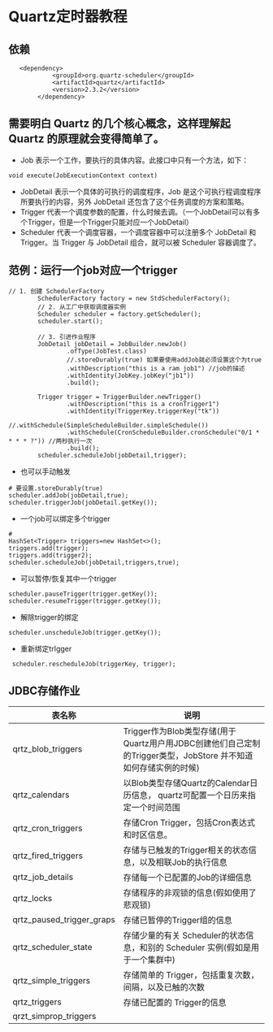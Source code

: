 # Quartz定时器教程

## 依赖
```
   <dependency>
            <groupId>org.quartz-scheduler</groupId>
            <artifactId>quartz</artifactId>
            <version>2.3.2</version>
        </dependency>

```

## 需要明白 Quartz 的几个核心概念，这样理解起 Quartz 的原理就会变得简单了。

* Job 表示一个工作，要执行的具体内容。此接口中只有一个方法，如下：
```
void execute(JobExecutionContext context) 
```
* JobDetail 表示一个具体的可执行的调度程序，Job 是这个可执行程调度程序所要执行的内容，另外 JobDetail 还包含了这个任务调度的方案和策略。
* Trigger 代表一个调度参数的配置，什么时候去调。（一个JobDetail可以有多个Trigger，但是一个Trigger只能对应一个JobDetail）
* Scheduler 代表一个调度容器，一个调度容器中可以注册多个 JobDetail 和 Trigger。当 Trigger 与 JobDetail 组合，就可以被 Scheduler 容器调度了。

## 范例：运行一个job对应一个trigger
```
// 1. 创建 SchedulerFactory
        SchedulerFactory factory = new StdSchedulerFactory();
        // 2. 从工厂中获取调度器实例
        Scheduler scheduler = factory.getScheduler();
        scheduler.start();

        // 3. 引进作业程序
        JobDetail jobDetail = JobBuilder.newJob()
                .ofType(JobTest.class)
                //.storeDurably(true) 如果要使用addJob就必须设置这个为true
                .withDescription("this is a ram job1") //job的描述
                .withIdentity(JobKey.jobKey("jb1"))
                .build();

        Trigger trigger = TriggerBuilder.newTrigger()
                .withDescription("this is a cronTrigger1")
                .withIdentity(TriggerKey.triggerKey("tk"))
                //.withSchedule(SimpleScheduleBuilder.simpleSchedule())
                .withSchedule(CronScheduleBuilder.cronSchedule("0/1 * * * * ?")) //两秒执行一次
                .build();
        scheduler.scheduleJob(jobDetail,trigger);
```
* 也可以手动触发
```
# 要设置.storeDurably(true) 
scheduler.addJob(jobDetail,true);
scheduler.triggerJob(jobDetail.getKey());
```
* 一个job可以绑定多个trigger
```
#
HashSet<Trigger> triggers=new HashSet<>();
triggers.add(trigger);
triggers.add(trigger2);
scheduler.scheduleJob(jobDetail,triggers,true);
```
* 可以暂停/恢复其中一个trigger
```
scheduler.pauseTrigger(trigger.getKey());
scheduler.resumeTrigger(trigger.getKey());
```

* 解除trigger的绑定
```
scheduler.unscheduleJob(trigger.getKey());
```
* 重新绑定trIgger
```
 scheduler.rescheduleJob(triggerKey, trigger);
```
## JDBC存储作业

表名称 | 说明
---- | ---
qrtz_blob_triggers | Trigger作为Blob类型存储(用于Quartz用户用JDBC创建他们自己定制的Trigger类型，JobStore 并不知道如何存储实例的时候)
qrtz_calendars | 以Blob类型存储Quartz的Calendar日历信息， quartz可配置一个日历来指定一个时间范围
qrtz_cron_triggers | 存储Cron Trigger，包括Cron表达式和时区信息。
qrtz_fired_triggers |   存储与已触发的Trigger相关的状态信息，以及相联Job的执行信息
qrtz_job_details | 存储每一个已配置的Job的详细信息
qrtz_locks |    存储程序的非观锁的信息(假如使用了悲观锁)
qrtz_paused_trigger_graps |     存储已暂停的Trigger组的信息
qrtz_scheduler_state |  存储少量的有关 Scheduler的状态信息，和别的 Scheduler 实例(假如是用于一个集群中)
qrtz_simple_triggers     | 存储简单的 Trigger，包括重复次数，间隔，以及已触的次数
qrtz_triggers    | 存储已配置的 Trigger的信息
qrzt_simprop_triggers    | 
